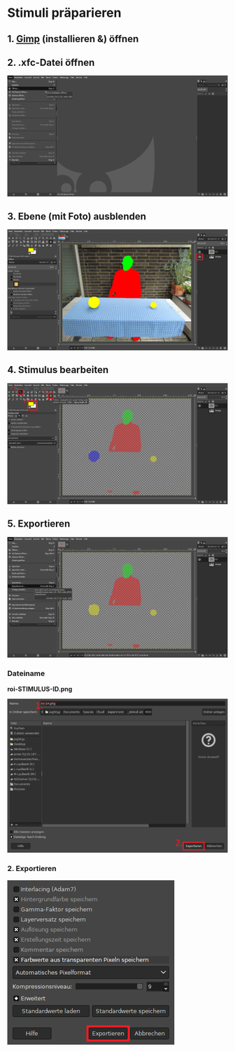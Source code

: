 # Stimuli präparieren

## 1.  [Gimp](https://www.gimp.org/) (installieren &) öffnen

## 2. .xfc-Datei öffnen

![](img/04-01_open-img.png)

## 3. Ebene (mit Foto) ausblenden

![](img/04-02_ebene_ausblenden.png)

## 4. Stimulus bearbeiten

![](img/04-03_farbe-zauber-fill.png)

## 5. Exportieren

![](img/04-04_export.png)

### Dateiname

**roi-**STIMULUS-ID**.png**

![](img/04-04_export-dia1.png)

### 2. Exportieren

![](img/04-04_export-dia2.png)
